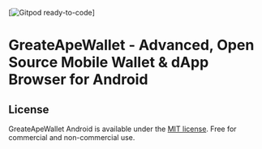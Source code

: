 [![Gitpod ready-to-code](https://img.shields.io/badge/Gitpod-ready--to--code-blue?logo=gitpod)]

# GreateApeWallet - Advanced, Open Source Mobile Wallet & dApp Browser for Android


## License
GreateApeWallet Android is available under the [MIT license](https://github.com/AlphaWallet/alpha-wallet-android/blob/master/LICENSE). Free for commercial and non-commercial use.
